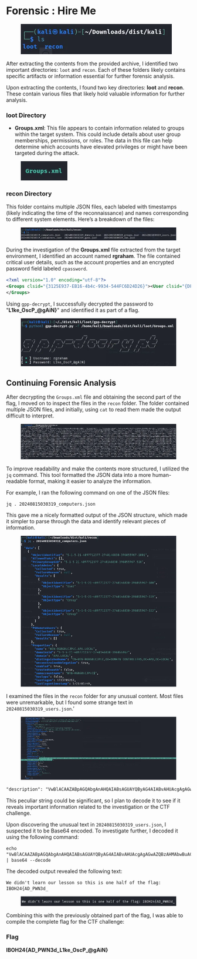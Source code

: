 # Forensic : Hire Me

<figure><img src="../../.gitbook/assets/image (3) (1) (1) (1) (1) (1).png" alt=""><figcaption></figcaption></figure>

After extracting the contents from the provided archive, I identified two important directories: `loot` and `recon`. Each of these folders likely contains specific artifacts or information essential for further forensic analysis.

Upon extracting the contents, I found two key directories: **loot** and **recon**. These contain various files that likely hold valuable information for further analysis.

### loot Directory <a href="#b8d0" id="b8d0"></a>

* **Groups.xml**: This file appears to contain information related to groups within the target system. This could include details about user group memberships, permissions, or roles. The data in this file can help determine which accounts have elevated privileges or might have been targeted during the attack.

<figure><img src="../../.gitbook/assets/image (4) (1) (1) (1) (1) (1).png" alt=""><figcaption></figcaption></figure>

### recon Directory <a href="#aee2" id="aee2"></a>

This folder contains multiple JSON files, each labeled with timestamps (likely indicating the time of the reconnaissance) and names corresponding to different system elements. Here’s a breakdown of the files:

<figure><img src="../../.gitbook/assets/image (5) (1) (1) (1) (1).png" alt=""><figcaption></figcaption></figure>

During the investigation of the **Groups.xml** file extracted from the target environment, I identified an account named **rgraham**. The file contained critical user details, such as the account properties and an encrypted password field labeled `cpassword`.

```xml
<?xml version="1.0" encoding="utf-8"?>
<Groups clsid="{3125E937-EB16-4b4c-9934-544FC6D24D26}"><User clsid="{DF5F1855-51E5-4d24-8B1A-D9BDE98BA1D1}" name="rgraham" image="2" changed="2024-08-15 06:59:13" uid="{BDA116FC-0E8C-4784-887F-71C9573859E3}"><Properties action="U" newName="" fullName="" description="" cpassword="FKhE/Beywcp8ZLLxH6LszmcuRiXceWaeEXvSJ5jKyJjqJ9vAidZiHVebDcE6n+Wi" changeLogon="0" noChange="0" neverExpires="0" acctDisabled="0" userName="rgraham"/></User>
</Groups>
```

Using `gpp-decrypt`, I successfully decrypted the password to "**L1ke\_OscP\_@gAiN}**" and identified it as part of a flag.

<figure><img src="../../.gitbook/assets/image (6) (1) (1) (1) (1).png" alt=""><figcaption></figcaption></figure>

## Continuing Forensic Analysis

After decrypting the `Groups.xml` file and obtaining the second part of the flag, I moved on to inspect the files in the `recon` folder. The folder contained multiple JSON files, and initially, using `cat` to read them made the output difficult to interpret.

<figure><img src="../../.gitbook/assets/image (7) (1) (1) (1).png" alt=""><figcaption></figcaption></figure>

To improve readability and make the contents more structured, I utilized the `jq` command. This tool formatted the JSON data into a more human-readable format, making it easier to analyze the information.

For example, I ran the following command on one of the JSON files:

```
jq . 20240815030319_computers.json
```

This gave me a nicely formatted output of the JSON structure, which made it simpler to parse through the data and identify relevant pieces of information.

<figure><img src="../../.gitbook/assets/image (9) (1) (1) (1).png" alt=""><figcaption></figcaption></figure>

I examined the files in the `recon` folder for any unusual content. Most files were unremarkable, but I found some strange text in `20240815030319_users.json`.’

<figure><img src="../../.gitbook/assets/image (10) (1) (1).png" alt=""><figcaption></figcaption></figure>

```xml
"description": "VwBlACAAZABpAGQAbgAnAHQAIABsAGUAYQByAG4AIABvAHUAcgAgAGwAZQBzAHMAbwBuACAAcwBvACAAdABoAGkAcwAgAGkAcwAgAG8AbgBlACAAaABhAGwAZgAgAG8AZgAgAHQAaABlACAAZgBsAGEAZwA6ACAASQBCAE8ASAAyADQAewBBAEQAXwBQAFcATgAzAGQAXwA=",                                                                                                                                                    

```

This peculiar string could be significant, so I plan to decode it to see if it reveals important information related to the investigation or the CTF challenge.

Upon discovering the unusual text in `20240815030319_users.json`, I suspected it to be Base64 encoded. To investigate further, I decoded it using the following command:

```
echo "VwBlACAAZABpAGQAbgAnAHQAIABsAGUAYQByAG4AIABvAHUAcgAgAGwAZQBzAHMAbwBuACAAcwBvACAAdABoAGkAcwAgAGkAcwAgAG8AbgBlACAAaABhAGwAZgAgAG8AZgAgAHQAaABlACAAZgBsAGEAZgA6ACAASQBCAE8ASAAyADQAewBBAEQAXwBQAFcATgAzAGQAXwA=" | base64 --decode
```

The decoded output revealed the following text:

```
We didn't learn our lesson so this is one half of the flag: IBOH24{AD_PWN3d_
```

<figure><img src="../../.gitbook/assets/image (11) (1) (1).png" alt=""><figcaption></figcaption></figure>

Combining this with the previously obtained part of the flag, I was able to compile the complete flag for the CTF challenge:

### Flag

**IBOH24{AD\_PWN3d\_L1ke\_OscP\_@gAiN}**
